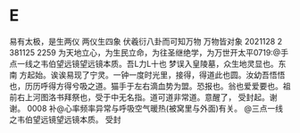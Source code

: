 # E
 易有太极，是生两仪  两仪生四象 伏羲衍八卦而可知万物 万物皆对象
2021128 2 381125
2259 为天地立心，为生民立命，为往圣继绝学，为万世开太平​
0719:@手点一线之韦伯望远镜望远镜本质。吾L力L十也
梦误入皇陵墓，众生地灵显也。东南 方起始。诶诶易现了宁灵。一钟一度时光里，接得，得道此也圆。汝幼吾悟悟也，历历呼得方得兮吸之道。猫手于左右滴血势为盟。恐报也。翁也爱爱要也。祖前右上河图洛书拜祭也，受于中无名指。道可道非常道。意醒了，
受封起。谢谢。
0008 补@心率频率异常与呼吸空气暖热(被窝里与外面)有关。
@三点一线之韦伯望远镜望远镜本质。
受封
